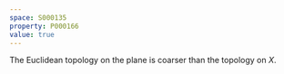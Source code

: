 ```yaml
---
space: S000135
property: P000166
value: true
---
```


The Euclidean topology on the plane is coarser than the topology on $X$.
